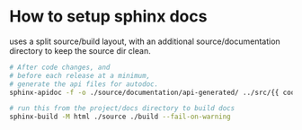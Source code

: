 # How to setup sphinx docs

uses a split source/build layout, with an additional source/documentation directory to keep the source dir clean.

```bash
# After code changes, and
# before each release at a minimum,
# generate the api files for autodoc.
sphinx-apidoc -f -o ./source/documentation/api-generated/ ../src/{{ cookiecutter.package_name }}/
```

```bash
# run this from the project/docs directory to build docs
sphinx-build -M html ./source ./build --fail-on-warning
```

